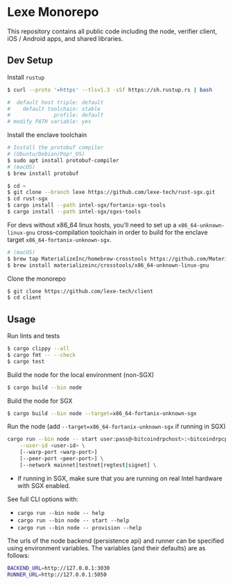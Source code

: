 # Lexe Monorepo

This repository contains all public code including the node, verifier client,
iOS / Android apps, and shared libraries.

## Dev Setup

Install `rustup`

```bash
$ curl --proto '=https' --tlsv1.3 -sSf https://sh.rustup.rs | bash

#  default host triple: default
#    default toolchain: stable
#              profile: default
# modify PATH variable: yes
```

Install the enclave toolchain

```bash
# Install the protobuf compiler
# (Ubuntu/Debian/Pop!_OS)
$ sudo apt install protobuf-compiler
# (macOS)
$ brew install protobuf

$ cd ~
$ git clone --branch lexe https://github.com/lexe-tech/rust-sgx.git
$ cd rust-sgx
$ cargo install --path intel-sgx/fortanix-sgx-tools
$ cargo install --path intel-sgx/sgxs-tools
```

For devs without x86_64 linux hosts, you'll need to set up a
`x86_64-unknown-linux-gnu` cross-compilation toolchain in order to build for
the enclave target `x86_64-fortanix-unknown-sgx`.

```bash
# (macOS)
$ brew tap MaterializeInc/homebrew-crosstools https://github.com/MaterializeInc/homebrew-crosstools
$ brew install materializeinc/crosstools/x86_64-unknown-linux-gnu
```

Clone the monorepo

```bash
$ git clone https://github.com/lexe-tech/client
$ cd client
```

## Usage

Run lints and tests
```bash
$ cargo clippy --all
$ cargo fmt -- --check
$ cargo test
```

Build the node for the local environment (non-SGX)
```bash
$ cargo build --bin node
```

Build the node for SGX
```bash
$ cargo build --bin node --target=x86_64-fortanix-unknown-sgx
```

Run the node (add `--target=x86_64-fortanix-unknown-sgx` if running in SGX)
```bash
cargo run --bin node -- start user:pass@<bitcoindrpchost>:<bitcoindrpcport> \
    --user-id <user-id> \
    [--warp-port <warp-port>]
    [--peer-port <peer-port>] \
    [--network mainnet|testnet|regtest|signet] \
```
- If running in SGX, make sure that you are running on real Intel hardware with
  SGX enabled.

See full CLI options with:
- `cargo run --bin node -- help`
- `cargo run --bin node -- start --help`
- `cargo run --bin node -- provision --help`

The urls of the node backend (persistence api) and runner can be specified using
environment variables. The variables (and their defaults) are as follows:

```bash
BACKEND_URL=http://127.0.0.1:3030
RUNNER_URL=http://127.0.0.1:5050
```
